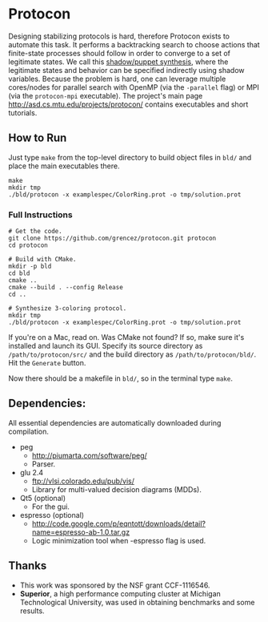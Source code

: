 
# Protocon

Designing stabilizing protocols is hard, therefore Protocon exists to automate this task.
It performs a backtracking search to choose actions that finite-state processes should follow in order to converge to a set of legitimate states.
We call this [shadow/puppet synthesis](http://asd.cs.mtu.edu/projects/protocon/legit.html), where the legitimate states and behavior can be specified indirectly using shadow variables.
Because the problem is hard, one can leverage multiple cores/nodes for parallel search with OpenMP (via the `-parallel` flag) or MPI (via the `protocon-mpi` executable).
The project's main page http://asd.cs.mtu.edu/projects/protocon/ contains executables and short tutorials.

## How to Run

Just type `make` from the top-level directory to build object files in `bld/` and place the main executables there.

```
make
mkdir tmp
./bld/protocon -x examplespec/ColorRing.prot -o tmp/solution.prot
```

### Full Instructions

```
# Get the code.
git clone https://github.com/grencez/protocon.git protocon
cd protocon

# Build with CMake.
mkdir -p bld
cd bld
cmake ..
cmake --build . --config Release
cd ..

# Synthesize 3-coloring protocol.
mkdir tmp
./bld/protocon -x examplespec/ColorRing.prot -o tmp/solution.prot
```

If you're on a Mac, read on.
Was CMake not found?
If so, make sure it's installed and launch its GUI.
Specify its source directory as `/path/to/protocon/src/` and the build directory as `/path/to/protocon/bld/`.
Hit the `Generate` button.

Now there should be a makefile in `bld/`, so in the terminal type `make`.

## Dependencies:

All essential dependencies are automatically downloaded during compilation.

* peg
  * http://piumarta.com/software/peg/
  * Parser.
* glu 2.4
  * ftp://vlsi.colorado.edu/pub/vis/
  * Library for multi-valued decision diagrams (MDDs).
* Qt5 (optional)
  * For the gui.
* espresso (optional)
  *  http://code.google.com/p/eqntott/downloads/detail?name=espresso-ab-1.0.tar.gz
  * Logic minimization tool when -espresso flag is used.

## Thanks

* This work was sponsored by the NSF grant CCF-1116546.
* **Superior**, a high performance computing cluster at Michigan Technological University, was used in obtaining benchmarks and some results.

